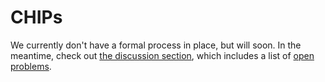 # CHIPs
We currently don't have a formal process in place, but will soon. In the meantime, check out [the discussion section](https://github.com/chopinframework/CHIPs/discussions), which includes a list of [open problems](https://github.com/chopinframework/CHIPs/discussions/categories/open-problems).
